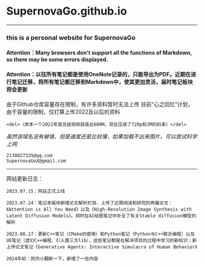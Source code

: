 # SupernovaGo.github.io

---

### this is a personal website for SupernovaGo

#### Attention：Many browsers don't support all the functions of Markdown, so there may be some errors displayed.

#### Attention：以往所有笔记都是使用OneNote记录的，只能导出为PDF。近期在进行笔记迁移，将所有笔记都迁移到Markdown中，使其更加灵活，届时笔记板块将会更新

由于Github仓库容量存在限制，有许多资料暂时无法上传
目前“心之回忆”计划，由于容量的限制，仅打算上传2022及以后的资料

    <del>（原本一个2022年度总结视频就高达600M，现在压成了720p和3M的码率）</del>

*虽然该域名没有被墙，但是速度还是比较慢，如果加载不出来图片，可以尝试科学上网*



    2138827335@qq.com
    SupernovaGoX@gmail.com

---

网站更新日志：

    2023.07.15：网站正式上线
    
    2023.07.24：笔记本板块新增论文解析栏目，上传了近期阅读和研究的两篇论文：《Attention is All You Need》以及《High-Resolution Image Synthesis with Latent Diffusion Models》。同时在AI绘图笔记中补全了有关Stable diffusion模型的解析
    
    2023.08.17：更新C++笔记（CMake的使用）和Python笔记（Python与C++联合编程）以及UE笔记（虚幻C++编程、引入第三方lib），这些笔记都是在解决项目的过程中学习的新知识；新上传论文笔记《Generative Agents: Interactive Simulacra of Human Behavior》
    
    2024年初：网页小翻新一下，新增了一些内容